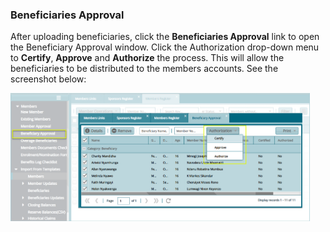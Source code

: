 ### Beneficiaries Approval

After uploading beneficiaries, click the **Beneficiaries Approval** link to open the Beneficiary Approval window. Click the Authorization drop-down menu to **Certify**, **Approve** and **Authorize** the process. This will allow the beneficiaries to be distributed to the members accounts. See the screenshot below:

<img  alt="Beneficiaries Approval" width="95%" height="auto"  class="center"  src="../media3/beneficiaryapproval.png"> 
